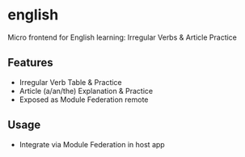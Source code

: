 # english

Micro frontend for English learning: Irregular Verbs & Article Practice

## Features

- Irregular Verb Table & Practice
- Article (a/an/the) Explanation & Practice
- Exposed as Module Federation remote

## Usage

- Integrate via Module Federation in host app